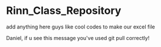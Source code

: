 # Rinn_Class_Repository
add anything here guys like cool codes to make our excel file

Daniel, if u see this message you've used git pull correctly!
